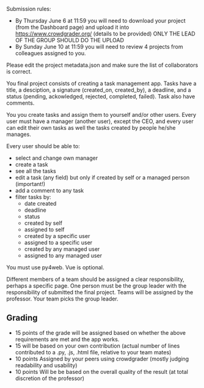 Submission rules:
- By Thursday June 6 at 11:59 you will need to download your project (from the Dashboard page)
  and upload it into https://www.crowdgrader.org/ (details to be provided)
  ONLY THE LEAD OF THE GROUP SHOULD DO THE UPLOAD
- By Sunday June 10 at 11:59 you will need to review 4 projects from colleagues assigned to you.

Please edit the project metadata.json and make sure the list of collaborators is correct.

You final project consists of creating a task management app. Tasks have a title, a desciption, a signature (created_on, created_by), a deadline, and a status (pending, ackowledged, rejected, completed, failed). Task also have comments.

You you create tasks and assign them to yourself and/or other users. Every user must have a manager (another user), except the CEO, and every user can edit their own tasks as well the tasks created by people he/she manages.

Every user should be able to:
- select and change own manager
- create a task
- see all the tasks
- edit a task (any field) but only if created by self or a managed person (important!)
- add a comment to any task
- filter tasks by:
  - date created
  - deadline
  - status
  - created by self
  - assigned to self
  - created by a specific user
  - assigned to a specific user
  - created by any managed user
  - assigned to any managed user

You must use py4web. Vue is optional.

Different members of a team should be assigned a clear responsibility, perhaps a specific page. One person must be the group leader with the responsibility of submitted the final project. Teams will be assigned by the professor. Your team picks the group leader.

## Grading

- 15 points of the grade will be assigned based on whether the above requirements are met and the app works.
- 15 will be based on your own contribution (actual number of lines contributed to a .py, .js, .html file, relative to your team mates)
- 10 points Assigned by your peers using crowdgrader (mostly judging readability and usability)
- 10 points Will be be based on the overall quality of the result (at total discretion of the professor)

